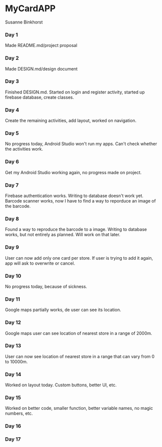# MyCardAPP
Susanne Binkhorst
### Day 1
Made README.md/project proposal

### Day 2
Made DESIGN.md/design document 

### Day 3
Finished DESIGN.md. Started on login and register activity, started up firebase database, create classes.

### Day 4
Create the remaining activities, add layout, worked on navigation.

### Day 5
No progress today, Android Studio won't run my apps. Can't check whether the activities work.

### Day 6 
Get my Android Studio working again, no progress made on project.

### Day 7
Firebase authentication works. Writing to database doesn't work yet. Barcode scanner works, now I have to find a way to reporduce an 
image of the barcode.

### Day 8 
Found a way to reproduce the barcode to a image. Writing to database works, but not entirely as planned. Will work on that later.

### Day 9
User can now add only one card per store. If user is trying to add it again, app will ask to overwrite or cancel.

### Day 10
No progress today, because of sickness.

### Day 11
Google maps partially works, de user can see its location.

### Day 12
Google maps user can see location of nearest store in a range of 2000m.

### Day 13
User can now see location of nearest store in a range that can vary from 0 to 10000m.

### Day 14
Worked on layout today. Custom buttons, better UI, etc.

### Day 15
Worked on better code, smaller function, better variable names, no magic numbers, etc.

### Day 16


### Day 17

